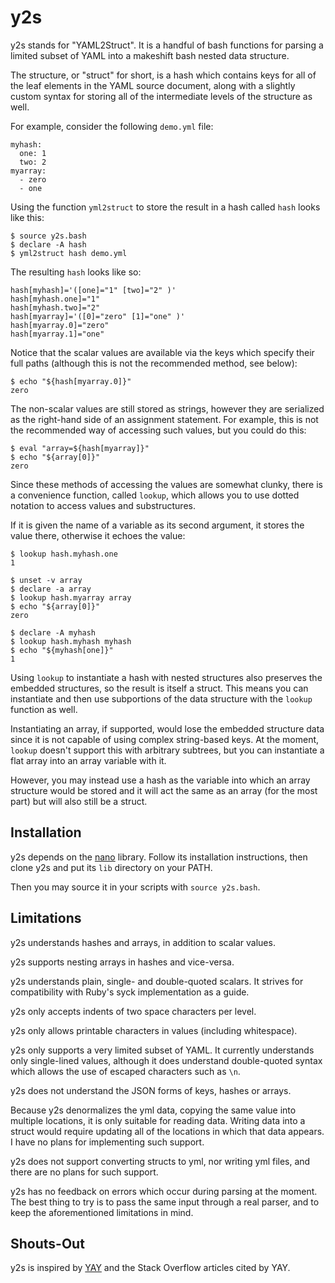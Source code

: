 y2s
===

y2s stands for "YAML2Struct". It is a handful of bash functions for
parsing a limited subset of YAML into a makeshift bash nested data
structure.

The structure, or "struct" for short, is a hash which contains keys for
all of the leaf elements in the YAML source document, along with a
slightly custom syntax for storing all of the intermediate levels of the
structure as well.

For example, consider the following `demo.yml` file:

    myhash:
      one: 1
      two: 2
    myarray:
      - zero
      - one

Using the function `yml2struct` to store the result in a hash called
`hash` looks like this:

    $ source y2s.bash
    $ declare -A hash
    $ yml2struct hash demo.yml

The resulting `hash` looks like so:

    hash[myhash]='([one]="1" [two]="2" )'
    hash[myhash.one]="1"
    hash[myhash.two]="2"
    hash[myarray]='([0]="zero" [1]="one" )'
    hash[myarray.0]="zero"
    hash[myarray.1]="one"

Notice that the scalar values are available via the keys which specify
their full paths (although this is not the recommended method, see
below):

    $ echo "${hash[myarray.0]}"
    zero

The non-scalar values are still stored as strings, however they are
serialized as the right-hand side of an assignment statement. For
example, this is not the recommended way of accessing such values, but
you could do this:

    $ eval "array=${hash[myarray]}"
    $ echo "${array[0]}"
    zero

Since these methods of accessing the values are somewhat clunky, there
is a convenience function, called `lookup`, which allows you to use
dotted notation to access values and substructures.

If it is given the name of a variable as its second argument, it stores
the value there, otherwise it echoes the value:

    $ lookup hash.myhash.one
    1

    $ unset -v array
    $ declare -a array
    $ lookup hash.myarray array
    $ echo "${array[0]}"
    zero

    $ declare -A myhash
    $ lookup hash.myhash myhash
    $ echo "${myhash[one]}"
    1

Using `lookup` to instantiate a hash with nested structures also
preserves the embedded structures, so the result is itself a struct.
This means you can instantiate and then use subportions of the data
structure with the `lookup` function as well.

Instantiating an array, if supported, would lose the embedded structure
data since it is not capable of using complex string-based keys. At the
moment, `lookup` doesn't support this with arbitrary subtrees, but you
can instantiate a flat array into an array variable with it.

However, you may instead use a hash as the variable into which an array
structure would be stored and it will act the same as an array (for the
most part) but will also still be a struct.

Installation
------------

y2s depends on the [nano] library. Follow its installation instructions,
then clone y2s and put its `lib` directory on your PATH.

Then you may source it in your scripts with `source y2s.bash`.

Limitations
-----------

y2s understands hashes and arrays, in addition to scalar values.

y2s supports nesting arrays in hashes and vice-versa.

y2s understands plain, single- and double-quoted scalars. It strives for
compatibility with Ruby's syck implementation as a guide.

y2s only accepts indents of two space characters per level.

y2s only allows printable characters in values (including whitespace).

y2s only supports a very limited subset of YAML. It currently
understands only single-lined values, although it does understand
double-quoted syntax which allows the use of escaped characters such as
`\n`.

y2s does not understand the JSON forms of keys, hashes or arrays.

Because y2s denormalizes the yml data, copying the same value into
multiple locations, it is only suitable for reading data. Writing data
into a struct would require updating all of the locations in which that
data appears. I have no plans for implementing such support.

y2s does not support converting structs to yml, nor writing yml files,
and there are no plans for such support.

y2s has no feedback on errors which occur during parsing at the moment.
The best thing to try is to pass the same input through a real parser,
and to keep the aforementioned limitations in mind.

Shouts-Out
----------

y2s is inspired by [YAY] and the Stack Overflow articles cited by YAY.

  [nano]: https://github.com/binaryphile/nano
  [YAY]: https://github.com/johnlane/random-toolbox/blob/master/usr/lib/yay
